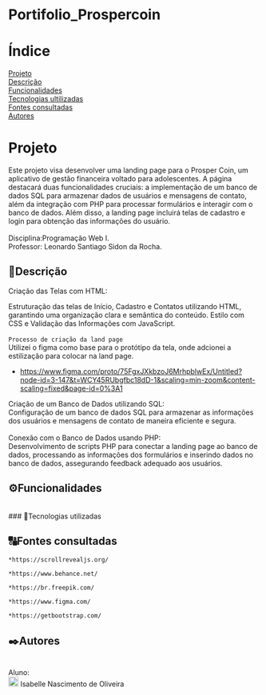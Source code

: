 # Portifolio_Prospercoin
# Índice
[Projeto ](#projeto)  
[Descrição](#descrição)  
[Funcionalidades](#funcionalidades)  
[Tecnologias ultilizadas](#tecnologias-ultilizadas)    
[Fontes consultadas](#fontes-consultadas)  
[Autores](#autores)  

# Projeto 
Este projeto visa desenvolver uma landing page para o Prosper Coin, um aplicativo de gestão financeira voltado para adolescentes. A página destacará duas funcionalidades cruciais: a implementação de um banco de dados SQL para armazenar dados de usuários e mensagens de contato, além da integração com PHP para processar formulários e interagir com o banco de dados. Além disso, a landing page incluirá telas de cadastro e login para obtenção das informações do usuário.
<br>
<br>
Disciplina:Programação Web I. <br>
Professor: Leonardo Santiago Sidon da Rocha.


## 📰Descrição
Criação das Telas com HTML:

Estruturação das telas de Início, Cadastro e Contatos utilizando HTML, garantindo uma organização clara e semântica do conteúdo.
Estilo com CSS e Validação das Informações com JavaScript.
<br>
<br>
`Processo de criação da land page`<br>
Utilizei o figma como base para o protótipo da tela, onde adcionei a estilização para colocar na land page.
 * https://www.figma.com/proto/75FgxJXkbzoJ6MrhpblwEx/Untitled?node-id=3-147&t=WCY45RUbgfbc18dD-1&scaling=min-zoom&content-scaling=fixed&page-id=0%3A1
   <br>

Criação de um Banco de Dados utilizando SQL:<br>
Configuração de um banco de dados SQL para armazenar as informações dos usuários e mensagens de contato de maneira eficiente e segura.
<br>
<br>
Conexão com o Banco de Dados usando PHP:<br>
Desenvolvimento de scripts PHP para conectar a landing page ao banco de dados, processando as informações dos formulários e inserindo dados no banco de dados, assegurando feedback adequado aos usuários.
<br>
## ⚙️Funcionalidades

<br>
### 📱Tecnologias utilizadas

## 🔠Fontes consultadas

    *https://scrollrevealjs.org/
    
    *https://www.behance.net/
    
    *https://br.freepik.com/

    *https://www.figma.com/

    *https://getbootstrap.com/
    
 ## ✒️Autores

<br>
Aluno: <br>
 <img src="isabelle.png" width="20px"> Isabelle Nascimento de Oliveira <br>
